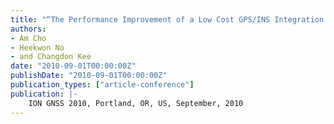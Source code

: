 ```yaml
---
title: "“The Performance Improvement of a Low Cost GPS/INS Integration System Using a Single-Antenna GPS Based Attitudes"
authors:
- Am Cho
- Heekwon No
- and Changdon Kee
date: "2010-09-01T00:00:00Z"
publishDate: "2010-09-01T00:00:00Z"
publication_types: ["article-conference"]
publication: |-
    ION GNSS 2010, Portland, OR, US, September, 2010
---
```

